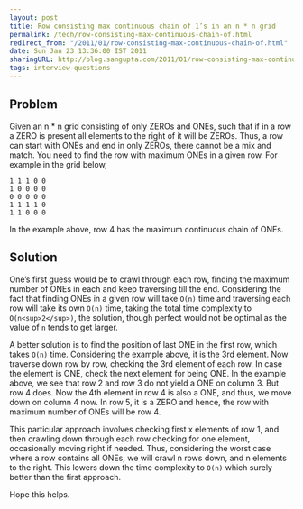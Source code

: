 ```yaml
---
layout: post
title: Row consisting max continuous chain of 1’s in an n * n grid
permalink: /tech/row-consisting-max-continuous-chain-of.html
redirect_from: "/2011/01/row-consisting-max-continuous-chain-of.html"
date: Sun Jan 23 13:36:00 IST 2011
sharingURL: http://blog.sangupta.com/2011/01/row-consisting-max-continuous-chain-of.html
tags: interview-questions
---
```


Problem
-------

Given an n * n grid consisting of only ZEROs and ONEs, such that if in a row a ZERO is 
present all elements to the right of it will be ZEROs. Thus, a row can start with ONEs 
and end in only ZEROs, there cannot be a mix and match. You need to find the row with 
maximum ONEs in a given row. For example in the grid below,

```
1 1 1 0 0
1 0 0 0 0
0 0 0 0 0
1 1 1 1 0
1 1 0 0 0
```

In the example above, row 4 has the maximum continuous chain of ONEs.

Solution
--------
One’s first guess would be to crawl through each row, finding the maximum number of ONEs 
in each and keep traversing till the end. Considering the fact that finding ONEs in a given 
row will take `O(n)` time and traversing each row will take its own `O(n)` time, taking the 
total time complexity to `O(n<sup>2</sup>)`, the solution, though perfect would not be optimal 
as the value of `n` tends to get larger.

A better solution is to find the position of last ONE in the first row, which takes `O(n)` time. 
Considering the example above, it is the 3rd element. Now traverse down row by row, checking 
the 3rd element of each row. In case the element is ONE, check the next element for being ONE. 
In the example above, we see that row 2 and row 3 do not yield a ONE on column 3. But row 4 
does. Now the 4th element in row 4 is also a ONE, and thus, we move down on column 4 now. 
In row 5, it is a ZERO and hence, the row with maximum number of ONEs will be row 4.

This particular approach involves checking first x elements of row 1, and then crawling down 
through each row checking for one element, occasionally moving right if needed. Thus, considering 
the worst case where a row contains all ONEs, we will crawl n rows down, and n elements to the 
right. This lowers down the time complexity to `O(n)` which surely better than the first approach.

Hope this helps.
